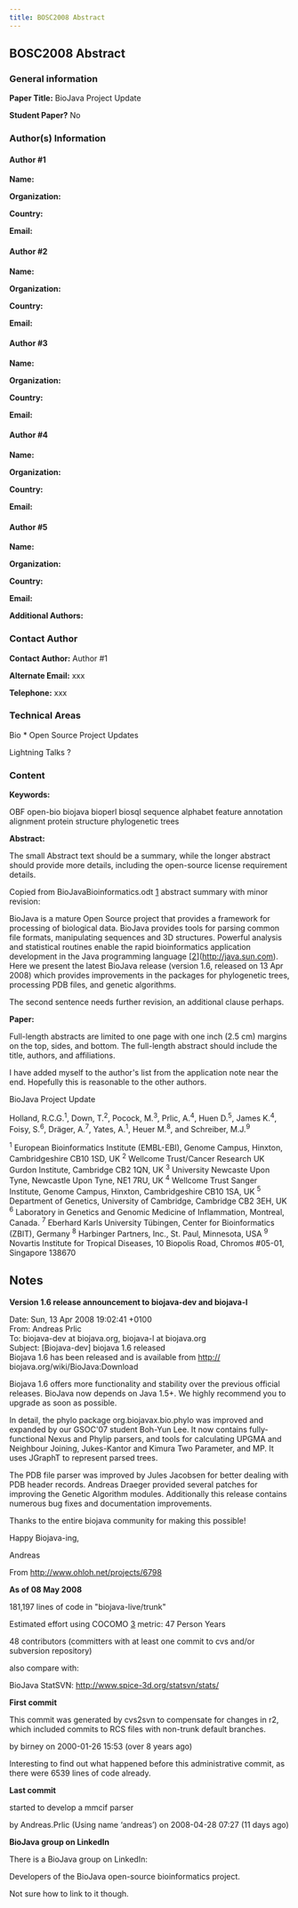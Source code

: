 ```yaml
---
title: BOSC2008 Abstract
---
```


BOSC2008 Abstract
-----------------

### General information

**Paper Title:** BioJava Project Update

**Student Paper?** No

### Author(s) Information

#### Author \#1

**Name:**

**Organization:**

**Country:**

**Email:**

#### Author \#2

**Name:**

**Organization:**

**Country:**

**Email:**

#### Author \#3

**Name:**

**Organization:**

**Country:**

**Email:**

#### Author \#4

**Name:**

**Organization:**

**Country:**

**Email:**

#### Author \#5

**Name:**

**Organization:**

**Country:**

**Email:**

**Additional Authors:**

### Contact Author

**Contact Author:** Author \#1

**Alternate Email:** xxx

**Telephone:** xxx

### Technical Areas

Bio \* Open Source Project Updates

Lightning Talks ?

### Content

**Keywords:**

OBF open-bio biojava bioperl biosql sequence alphabet feature annotation
alignment protein structure phylogenetic trees

**Abstract:**

The small Abstract text should be a summary, while the longer abstract
should provide more details, including the open-source license
requirement details.

Copied from BioJavaBioinformatics.odt
[1](http://code.open-bio.org/svnweb/index.cgi/biojava/browse/biojava-paper?rev=4751)
abstract summary with minor revision:

BioJava is a mature Open Source project that provides a framework for
processing of biological data. BioJava provides tools for parsing common
file formats, manipulating sequences and 3D structures. Powerful
analysis and statistical routines enable the rapid bioinformatics
application development in the Java programming language
[[2](http://java.sun.com)](http://java.sun.com). Here we present the
latest BioJava release (version 1.6, released on 13 Apr 2008) which
provides improvements in the packages for phylogenetic trees, processing
PDB files, and genetic algorithms.

The second sentence needs further revision, an additional clause
perhaps.

**Paper:**

Full-length abstracts are limited to one page with one inch (2.5 cm)
margins on the top, sides, and bottom. The full-length abstract should
include the title, authors, and affiliations.

I have added myself to the author's list from the application note near
the end. Hopefully this is reasonable to the other authors.

BioJava Project Update

Holland, R.C.G.<sup>1</sup>, Down, T.<sup>2</sup>, Pocock,
M.<sup>3</sup>, Prlic, A.<sup>4</sup>, Huen D.<sup>5</sup>, James
K.<sup>4</sup>, Foisy, S.<sup>6</sup>, Dräger, A.<sup>7</sup>, Yates,
A.<sup>1</sup>, Heuer M.<sup>8</sup>, and Schreiber, M.J.<sup>9</sup>

<sup>1</sup> European Bioinformatics Institute (EMBL-EBI), Genome
Campus, Hinxton, Cambridgeshire CB10 1SD, UK <sup>2</sup> Wellcome
Trust/Cancer Research UK Gurdon Institute, Cambridge CB2 1QN, UK
<sup>3</sup> University Newcaste Upon Tyne, Newcastle Upon Tyne, NE1
7RU, UK <sup>4</sup> Wellcome Trust Sanger Institute, Genome Campus,
Hinxton, Cambridgeshire CB10 1SA, UK <sup>5</sup> Department of
Genetics, University of Cambridge, Cambridge CB2 3EH, UK <sup>6</sup>
Laboratory in Genetics and Genomic Medicine of Inflammation, Montreal,
Canada. <sup>7</sup> Eberhard Karls University Tübingen, Center for
Bioinformatics (ZBIT), Germany <sup>8</sup> Harbinger Partners, Inc.,
St. Paul, Minnesota, USA <sup>9</sup> Novartis Institute for Tropical
Diseases, 10 Biopolis Road, Chromos \#05-01, Singapore 138670

Notes
-----

**Version 1.6 release announcement to biojava-dev and biojava-l**

Date: Sun, 13 Apr 2008 19:02:41 +0100  
From: Andreas Prlic  
To: biojava-dev at biojava.org, biojava-l at biojava.org  
Subject: [Biojava-dev] biojava 1.6 released  
 Biojava 1.6 has been released and is available from <http://>
biojava.org/wiki/BioJava:Download

Biojava 1.6 offers more functionality and stability over the previous
official releases. BioJava now depends on Java 1.5+. We highly recommend
you to upgrade as soon as possible.

In detail, the phylo package org.biojavax.bio.phylo was improved and
expanded by our GSOC'07 student Boh-Yun Lee. It now contains fully-
functional Nexus and Phylip parsers, and tools for calculating UPGMA and
Neighbour Joining, Jukes-Kantor and Kimura Two Parameter, and MP. It
uses JGraphT to represent parsed trees.

The PDB file parser was improved by Jules Jacobsen for better dealing
with PDB header records. Andreas Draeger provided several patches for
improving the Genetic Algorithm modules. Additionally this release
contains numerous bug fixes and documentation improvements.

Thanks to the entire biojava community for making this possible!

Happy Biojava-ing,

Andreas

From
[<http://www.ohloh.net/projects/6798>](http://www.ohloh.net/projects/6798)

**As of 08 May 2008**

181,197 lines of code in "biojava-live/trunk"

Estimated effort using COCOMO [3](http://en.wikipedia.org/wiki/COCOMO)
metric: 47 Person Years

48 contributors (committers with at least one commit to cvs and/or
subversion repository)

also compare with:

BioJava StatSVN:
[<http://www.spice-3d.org/statsvn/stats/>](http://www.spice-3d.org/statsvn/stats/)

**First commit**

This commit was generated by cvs2svn to compensate for changes in r2,
which included commits to RCS files with non-trunk default branches.

by birney on 2000-01-26 15:53 (over 8 years ago)

Interesting to find out what happened before this administrative commit,
as there were 6539 lines of code already.

**Last commit**

started to develop a mmcif parser

by Andreas.Prlic (Using name ‘andreas’) on 2008-04-28 07:27 (11 days
ago)

**BioJava group on LinkedIn**

There is a BioJava group on LinkedIn:

Developers of the BioJava open-source bioinformatics project.

Not sure how to link to it though.
